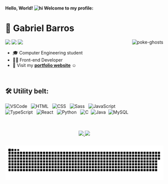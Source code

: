 #### Hello, World! <img alt="hi" height="20" src="https://raw.githubusercontent.com/kaueMarques/kaueMarques/master/hi.gif"> Welcome to my profile:
# 🤠 Gabriel Barros 
  
  <img align="right" alt="poke-ghosts" height="250" src="https://c.tenor.com/0c728qn5y6cAAAAi/gengar-pokemon.gif">
  
  <a href = "mailto:gc.barros81@gmail.com"><img height="25" src="https://img.shields.io/badge/Gmail-D14836?style=for-the-badge&logo=gmail&logoColor=white" target="_blank"></a>
  <a href="https://www.linkedin.com/in/gabriel-b-526ab7127/" target="_blank"><img height="25" src="https://img.shields.io/badge/-LinkedIn-%230077B5?style=for-the-badge&logo=linkedin&logoColor=white" target="_blank"></a>
  <a href="https://instagram.com/gabri.elbarros/" target="_blank"><img height="25" src="https://img.shields.io/badge/-Instagram-%23E4405F?style=for-the-badge&logo=instagram&logoColor=white" target="_blank"></a>
  
* 🎓 Computer Engineering student
* 👨‍💻 Front-end Developer
* 💚 Visit my <a href="https://www.barrosdev.com.br/" target="_blank"><b>portfolio website</b></a> ☺

<br>

## 🛠️ Utility belt:
<div style="display: inline_block">
  <img align="center" alt="VSCode" width="30" src="https://cdn.jsdelivr.net/gh/devicons/devicon/icons/vscode/vscode-original.svg">&nbsp;&nbsp;
  <img align="center" alt="HTML" width="30" src="https://cdn.jsdelivr.net/gh/devicons/devicon/icons/html5/html5-original.svg">&nbsp;&nbsp;
  <img align="center" alt="CSS" width="30" src="https://cdn.jsdelivr.net/gh/devicons/devicon/icons/css3/css3-original.svg">&nbsp;&nbsp;
  <img align="center" alt="Sass" width="30" src="https://cdn.jsdelivr.net/gh/devicons/devicon/icons/sass/sass-original.svg">&nbsp;&nbsp;
  <img align="center" alt="JavaScript" width="30" src="https://cdn.jsdelivr.net/gh/devicons/devicon/icons/javascript/javascript-original.svg">&nbsp;&nbsp;
  <img align="center" alt="TypeScript" width="30" src="https://cdn.jsdelivr.net/gh/devicons/devicon/icons/typescript/typescript-original.svg">&nbsp;&nbsp;
  <img align="center" alt="React" width="30" src="https://cdn.jsdelivr.net/gh/devicons/devicon/icons/react/react-original.svg">&nbsp;&nbsp;
  <img align="center" alt="Python" width="30" src="https://cdn.jsdelivr.net/gh/devicons/devicon/icons/python/python-original.svg">&nbsp;&nbsp;
  <img align="center" alt="C" width="30" src="https://cdn.jsdelivr.net/gh/devicons/devicon/icons/c/c-original.svg">&nbsp;
  <img align="center" alt="Java" width="50" src="https://cdn.jsdelivr.net/gh/devicons/devicon/icons/java/java-original-wordmark.svg">&nbsp;
  <img align="center" alt="MySQL" width="50" src="https://cdn.jsdelivr.net/gh/devicons/devicon/icons/mysql/mysql-original-wordmark.svg">&nbsp;
  
</div><br><br>



<br>

<div align="center">
  <a href="https://github.com/gc-barros">
  <img height="160em" src="https://github-readme-stats.vercel.app/api?username=gc-barros&show_icons=true&theme=jolly&include_all_commits=true&count_private=true"/>
  <img height="160em" src="https://github-readme-stats.vercel.app/api/top-langs/?username=gc-barros&layout=compact&langs_count=7&theme=jolly"/>
</div>
  
##
  
<div align="center">
 
  ![Snake animation](https://github.com/gc-barros/gc-barros/blob/output/github-contribution-grid-snake.svg)
 
</div>

